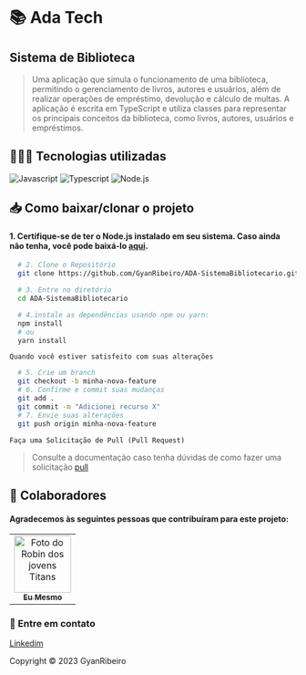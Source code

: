 ﻿# 📚 Ada Tech

## Sistema de Biblioteca

> Uma aplicação que simula o funcionamento de uma biblioteca, permitindo o gerenciamento de livros, autores e usuários, além de realizar operações de empréstimo, devolução e cálculo de multas. A aplicação é escrita em TypeScript e utiliza classes para representar os principais conceitos da biblioteca, como livros, autores, usuários e empréstimos.

## 🧑🏻‍💻 Tecnologias utilizadas
![Javascript](https://img.shields.io/badge/JavaScript-F7DF1E?style=for-the-badge&logo=javascript&logoColor=black)
![Typescript](https://img.shields.io/badge/TypeScript-007ACC?style=for-the-badge&logo=typescript&logoColor=white)
![Node.js](https://img.shields.io/badge/Node.js-43853D?style=for-the-badge&logo=node.js&logoColor=white)

## 📥 Como baixar/clonar o projeto
#### 1. Certifique-se de ter o Node.js instalado em seu sistema. Caso ainda não tenha, você pode baixá-lo [aqui](https://nodejs.org/).

```bash
  # 2. Clone o Repositório
  git clone https://github.com/GyanRibeiro/ADA-SistemaBibliotecario.git
```
```bash
  # 3. Entre no diretório
  cd ADA-SistemaBibliotecario
```

```bash
  # 4.instale as dependências usando npm ou yarn:
  npm install
  # ou
  yarn install
```

`Quando você estiver satisfeito com suas alterações`

``` bash
  # 5. Crie um branch
  git checkout -b minha-nova-feature
  # 6. Confirme e commit suas mudanças
  git add .
  git commit -m "Adicionei recurso X"
  # 7. Envie suas alterações
  git push origin minha-nova-feature
```
`Faça uma Solicitação de Pull (Pull Request)`
> Consulte a documentação caso tenha dúvidas de como fazer uma solicitação [pull](https://help.github.com/en/github/collaborating-with-issues-and-pull-requests/creating-a-pull-request)

## 🤝 Colaboradores

#### Agradecemos às seguintes pessoas que contribuíram para este projeto:

<table>
  <tr>
    <td align="center">
      <a href="https://github.com/GyanRibeiro">
        <img src="https://conteudo.imguol.com.br/c/parceiros/48/2021/11/24/seu-madruga-em-cena-do-chaves-1637785049183_v2_450x450.jpg" width="100px;" alt="Foto do Robin dos jovens Titans"/><br>
        <sub>
          <b>Eu Mesmo</b>
        </sub>
      </a>
    </td>
  </tr>
</table>

### 📠 Entre em contato
[Linkedim](https://www.linkedin.com/in/gyanribeiro/)

Copyright © 2023 GyanRibeiro
